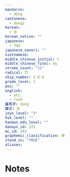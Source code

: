 ```yaml
---
mandarin:
  - děng
cantonese:
  - dang2
korean:
  - 등
korean_native: ""
japanese:
  - TOU
japanese_nanori: ""
vietnamese:
middle_chinese_initial: t
middle_chinese_final: əŋ
stroke_count: "12"
radical: 竹
skip_number: 2-6-6
grade_level: 1
pos: ""
english:
  - etc.
  - rank
羅馬字: dung
韓文: 둥
joyo_level: "3"
hsk_level: ""
hanmun_edu_level: ""
danayo_id: 221
mc_id: 291
graphemic_classification: 寺
stand_in: "TRUE"
aliases:
---
```


# Notes
